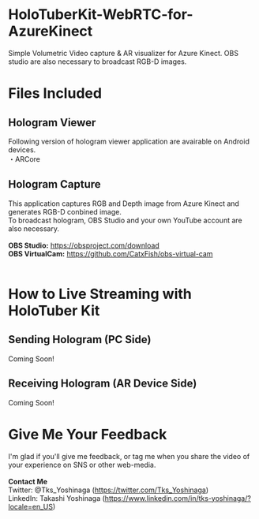 # HoloTuberKit-WebRTC-for-AzureKinect
Simple Volumetric Video capture &amp; AR visualizer for Azure Kinect. OBS studio are also necessary to broadcast RGB-D images.<br>

# Files Included
## Hologram Viewer
Following version of hologram viewer application are avairable on Android devices.<br>
・ARCore <br>

## Hologram Capture
This application captures RGB and Depth image from Azure Kinect and generates RGB-D conbined image.<br>
To broadcast hologram, OBS Studio and your own YouTube account are also necessary.<br><br>
<b>OBS Studio:</b> https://obsproject.com/download  <br>
<b>OBS VirtualCam:</b> https://github.com/CatxFish/obs-virtual-cam <br>
<br>
# How to Live Streaming with HoloTuber Kit
## Sending Hologram (PC Side)
Coming Soon!<br>

## Receiving Hologram (AR Device Side)
Coming Soon!<br>

# Give Me Your Feedback
I'm glad if you'll give me feedback, or tag me when you share the video of your experience on SNS or other web-media.<br><br>
<b>Contact Me</b><br>
Twitter: @Tks_Yoshinaga (https://twitter.com/Tks_Yoshinaga)<br>
LinkedIn: Takashi Yoshinaga (https://www.linkedin.com/in/tks-yoshinaga/?locale=en_US)<br>
<br>
